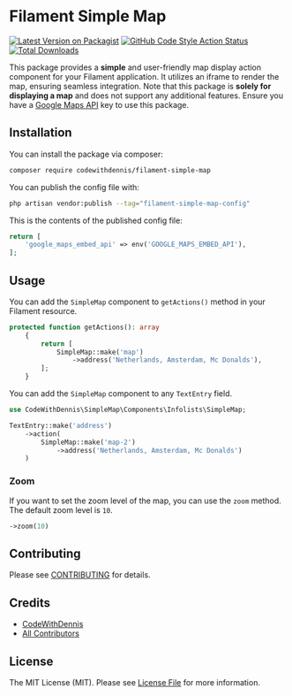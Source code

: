 # Filament Simple Map

[![Latest Version on Packagist](https://img.shields.io/packagist/v/codewithdennis/filament-simple-map.svg?style=flat-square)](https://packagist.org/packages/codewithdennis/filament-simple-map)
[![GitHub Code Style Action Status](https://img.shields.io/github/actions/workflow/status/codewithdennis/filament-simple-map/pint.yml?branch=main&label=code%20style&style=flat-square)](https://github.com/codewithdennis/filament-simple-map/actions?query=workflow%3A"Fix+PHP+code+styling"+branch%3Amain)
[![Total Downloads](https://img.shields.io/packagist/dt/codewithdennis/filament-simple-map.svg?style=flat-square)](https://packagist.org/packages/codewithdennis/filament-simple-map)

This package provides a **simple** and user-friendly map display action component for your Filament application. It utilizes an iframe to render the map, ensuring seamless integration. Note that this
package is **solely for displaying a map** and does not support any additional features. Ensure you have a [Google Maps API](https://developers.google.com/maps/documentation/javascript/get-api-key)
key to use this
package.

## Installation

You can install the package via composer:

```bash
composer require codewithdennis/filament-simple-map
```

You can publish the config file with:

```bash
php artisan vendor:publish --tag="filament-simple-map-config"
```

This is the contents of the published config file:

```php
return [
    'google_maps_embed_api' => env('GOOGLE_MAPS_EMBED_API'),
];

```

## Usage

You can add the `SimpleMap` component to `getActions()` method in your Filament resource.

```php
protected function getActions(): array
    {
        return [
            SimpleMap::make('map')
                ->address('Netherlands, Amsterdam, Mc Donalds'),
        ];
    }
```

You can add the `SimpleMap` component to any `TextEntry` field.

```php
use CodeWithDennis\SimpleMap\Components\Infolists\SimpleMap;

TextEntry::make('address')
    ->action(
        SimpleMap::make('map-2')
            ->address('Netherlands, Amsterdam, Mc Donalds')
    )
```

### Zoom

If you want to set the zoom level of the map, you can use the `zoom` method. The default zoom level is `10`.

```php
->zoom(10)
```

## Contributing

Please see [CONTRIBUTING](.github/CONTRIBUTING.md) for details.

## Credits

- [CodeWithDennis](https://github.com/CodeWithDennis)
- [All Contributors](../../contributors)

## License

The MIT License (MIT). Please see [License File](LICENSE.md) for more information.
